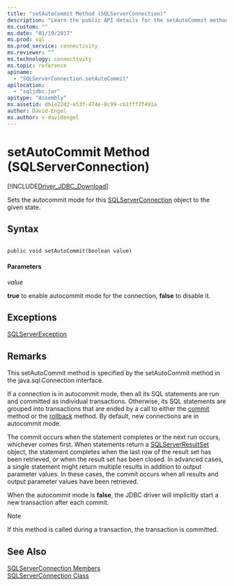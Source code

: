 ```yaml
---
title: "setAutoCommit Method (SQLServerConnection)"
description: "Learn the public API details for the setAutoCommit method in the SQLServerConnection class of the JDBC Driver for SQL Server."
ms.custom: ""
ms.date: "01/19/2017"
ms.prod: sql
ms.prod_service: connectivity
ms.reviewer: ""
ms.technology: connectivity
ms.topic: reference
apiname: 
  - "SQLServerConnection.setAutoCommit"
apilocation: 
  - "sqljdbc.jar"
apitype: "Assembly"
ms.assetid: db1e22d2-e53f-474e-8c99-cb1fff7f491a
author: David-Engel
ms.author: v-davidengel
---
```

# setAutoCommit Method (SQLServerConnection)
[!INCLUDE[Driver_JDBC_Download](../../../includes/driver_jdbc_download.md)]

  Sets the autocommit mode for this [SQLServerConnection](../../../connect/jdbc/reference/sqlserverconnection-class.md) object to the given state.  
  
## Syntax  
  
```  
  
public void setAutoCommit(boolean value)  
```  
  
#### Parameters  
 *value*  
  
 **true** to enable autocommit mode for the connection, **false** to disable it.  
  
## Exceptions  
 [SQLServerException](../../../connect/jdbc/reference/sqlserverexception-class.md)  
  
## Remarks  
 This setAutoCommit method is specified by the setAutoCommit method in the java.sql.Connection interface.  
  
 If a connection is in autocommit mode, then all its SQL statements are run and committed as individual transactions. Otherwise, its SQL statements are grouped into transactions that are ended by a call to either the [commit](../../../connect/jdbc/reference/commit-method-sqlserverconnection.md) method or the [rollback](../../../connect/jdbc/reference/rollback-method-sqlserverconnection.md) method. By default, new connections are in autocommit mode.  
  
 The commit occurs when the statement completes or the next run occurs, whichever comes first. When statements return a [SQLServerResultSet](../../../connect/jdbc/reference/sqlserverresultset-class.md) object, the statement completes when the last row of the result set has been retrieved, or when the result set has been closed. In advanced cases, a single statement might return multiple results in addition to output parameter values. In these cases, the commit occurs when all results and output parameter values have been retrieved.  
  
 When the autocommit mode is **false**, the JDBC driver will implicitly start a new transaction after each commit.  
  
> [!NOTE]  
> If this method is called during a transaction, the transaction is committed.  
  
## See Also  
 [SQLServerConnection Members](../../../connect/jdbc/reference/sqlserverconnection-members.md)  
 [SQLServerConnection Class](../../../connect/jdbc/reference/sqlserverconnection-class.md)  
